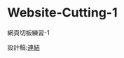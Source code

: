 # Website-Cutting-1
網頁切板練習-1

設計稿:<a href="https://www.behance.net/gallery/32368903/Free-PSD-One-Page-Web-Design" target="_blank">連結</a>
